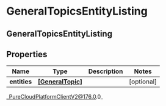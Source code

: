 # GeneralTopicsEntityListing

## GeneralTopicsEntityListing

## Properties

|Name | Type | Description | Notes|
|------------ | ------------- | ------------- | -------------|
| **entities** | [**[GeneralTopic]**]([GeneralTopic]) |  | [optional] |



_PureCloudPlatformClientV2@176.0.0_
